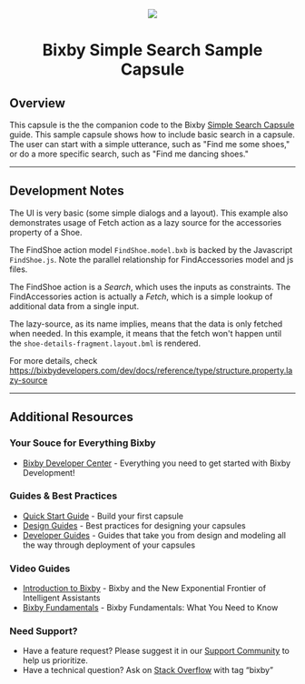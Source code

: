 <p align="Center">
  <img src="https://bixbydevelopers.com/dev/docs-assets/resources/dev-guide/bixby_logo_github-11221940070278028369.png">
  <br/>
  <h1 align="Center">Bixby Simple Search Sample Capsule</h1>
</p>

## Overview

This capsule is the the companion code to the Bixby [Simple Search Capsule](https://bixbydevelopers.com/dev/docs/sample-capsules/walkthroughs/simple-search) guide. This sample capsule shows how to include basic search in a capsule. The user can start with a simple utterance, such as "Find me some shoes," or do a more specific search, such as "Find me dancing shoes."

---


## Development Notes

The UI is very basic (some simple dialogs and a layout). This example also 
demonstrates usage of Fetch action as a lazy source for the accessories property of a Shoe. 


The FindShoe action model `FindShoe.model.bxb` is backed by the Javascript `FindShoe.js`.
Note the parallel relationship for FindAccessories model and js files.

The FindShoe action is a _Search_, which uses the inputs as constraints.
The FindAccessories action is actually a _Fetch_, which is a simple lookup of additional data from a single input.

The lazy-source, as its name implies, means that the data is only fetched when needed. In this example, it means that the fetch won't
happen until the `shoe-details-fragment.layout.bml` is rendered.

For more details, check https://bixbydevelopers.com/dev/docs/reference/type/structure.property.lazy-source

---

## Additional Resources

### Your Souce for Everything Bixby
* [Bixby Developer Center](http://bixbydevelopers.com) - Everything you need to get started with Bixby Development!

### Guides & Best Practices
* [Quick Start Guide](https://bixbydevelopers.com/dev/docs/get-started/quick-start) - Build your first capsule
* [Design Guides](https://bixbydevelopers.com/dev/docs/dev-guide/design-guides) - Best practices for designing your capsules
* [Developer Guides](https://bixbydevelopers.com/dev/docs/dev-guide/developers) - Guides that take you from design and modeling all the way through deployment of your capsules

### Video Guides
* [Introduction to Bixby](https://youtu.be/DFvpK4PosvI) - Bixby and the New Exponential Frontier of Intelligent Assistants
* [Bixby Fundamentals](https://bixby.developer.samsung.com/newsroom/en-us/22/01/2019/Teaching-Bixby-Fundamentals-What-You-Need-to-Know) - Bixby Fundamentals: What You Need to Know

### Need Support?
* Have a feature request? Please suggest it in our [Support Community](https://support.bixbydevelopers.com/hc/en-us/community/topics/360000183273-Feature-Requests) to help us prioritize.
* Have a technical question? Ask on [Stack Overflow](https://stackoverflow.com/questions/tagged/bixby) with tag “bixby”


